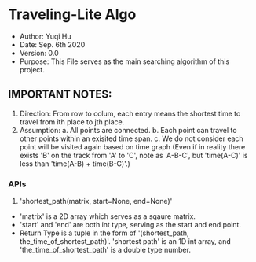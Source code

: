 # Traveling-Lite Algo

 - Author: Yuqi Hu
 - Date: Sep. 6th 2020
 - Version: 0.0
 - Purpose: This File serves as the main searching algorithm of this project.

## IMPORTANT NOTES:
1. Direction: From row to colum, each entry means the shortest time to travel from ith place to jth place.
2. Assumption:
    a. All points are connected.
    b. Each point can travel to other points within an exisited time span.
    c. We do not consider each point will be visited again based on time graph (Even if in reality there exists 'B' on the track from 'A' to 'C', note as 'A-B-C', but 'time(A-C)' is less than 'time(A-B) + time(B-C)'.)
    
### APIs
1. 'shortest_path(matrix, start=None, end=None)'
  - 'matrix' is a 2D array which serves as a sqaure matrix.
  - 'start' and 'end' are both int type, serving as the start and end point.
  - Return Type is a tuple in the form of '(shortest_path, the_time_of_shortest_path)'. 'shortest path' is an 1D int array, and 'the_time_of_shortest_path' is a double type number.
